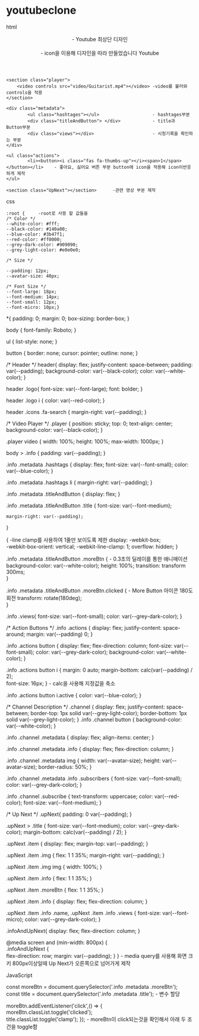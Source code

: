 # youtubeclone
html
    <header>                                               - Youtube 최상단 디자인 
        <div class="logo">                     
            <i class="fab fa-youtube"></i>                 - icon을 이용해 디자인을 따라 만들었습니다
            <span class="title">Youtube</span>
        </div>
        <div class="icons">
            <i class="far fa-thumbs-up"></i>
            <i class="fas fa-ellipsis-v"></i>
        </div>
    </header>
    
    <section class="player">
        <video controls src="video/Guitarist.mp4"></video> -video를 불러와 controls을 적용
    </section>
    
    <div class="metadata">
            <ul class="hashtages"></ul>                    - hashtages부분
            <div class="titleAndButton"> </div>            - title과 Button부분
            <div class="views"></div>                      - 시청기록을 확인하는 부분
    </div>

    <ul class="actions">                                   
            <li><button><i class="fas fa-thumbs-up"></i><span>1</span></button></li>    - 좋아요, 싫어요 버튼 부분 button에 icon을 적용해 icon이반응하게 제작
    </ul>
    
    <section class="UpNext"></section>      -관련 영상 부분 제작


css

    :root {     -root로 사용 할 값들을                                             
    /* Color */
    --white-color: #fff;
    --black-color: #140a00;
    --blue-color: #3b47f1;
    --red-color: #ff0000;
    --grey-dark-color: #909090;
    --grey-light-color: #e0e0e0;
    
    /* Size */

    --padding: 12px;
    --avatar-size: 40px;

    /* Font Size */
    --font-large: 18px;
    --font-medium: 14px;
    --font-small: 12px;
    --font-micro: 10px;}       

*{
    padding: 0;
    margin: 0;
    box-sizing: border-box;
}

body {
    font-family: Roboto;
}

ul {
    list-style: none;
}

button {
    border: none;
    cursor: pointer;
    outline: none;
}

/* Header */
header{
    display: flex;
    justify-content: space-between;
    padding: var(--padding);
    background-color: var(--black-color);
    color: var(--white-color);
}
 
header .logo{
    font-size: var(--font-large);
    font: bolder;
}

header .logo i {
    color: var(--red-color);
}

header .icons .fa-search {
    margin-right: var(--padding);
}


/* Video Player */
.player {
    position: sticky;
    top: 0;
    text-align: center;
    background-color: var(--black-color);
}

.player video {
    width: 100%;
    height: 100%;
    max-width: 1000px;
}

 body > .info {
    padding: var(--padding);
}

.info .metadata .hashtags {
    display: flex;
    font-size: var(--font-small);
    color: var(--blue-color);
}

.info .metadata .hashtags li {
    margin-right: var(--padding);
}

.info .metadata .titleAndButton {
    display: flex;
}

.info .metadata .titleAndButton .title {
    font-size: var(--font-medium);

    margin-right: var(--padding);
}

{      -line clamp를 사용하여 1줄만 보이도록 제한
    display: -webkit-box;                               
    -webkit-box-orient: vertical;
    -webkit-line-clamp: 1;
    overflow: hidden;
}       

.info .metadata .titleAndButton .moreBtn {      - 0.3초의 딜레이를 통한 애니매이션
    background-color: var(--white-color);
    height: 100%;
    transition: transform 300ms;                        
}       

.info .metadata .titleAndButton .moreBtn.clicked {      - More Button 아이콘 180도 회전
    transform: rotate(180deg);                          
}       

.info .views{
    font-size: var(--font-small);
    color: var(--grey-dark-color);
}

/* Action Buttons */
.info .actions {
    display: flex;
    justify-content: space-around;
    margin: var(--padding) 0;
}

.info .actions button {
    display: flex;
    flex-direction: column;
    font-size: var(--font-small);
    color: var(--grey-dark-color);
    background-color: var(--white-color);
}

.info .actions button i {
    margin: 0 auto;
    margin-bottom: calc(var(--padding) / 2);                
    font-size: 16px;
}       - calc을 사용해 지정값을 축소

.info .actions button i.active {
    color: var(--blue-color);
}

/* Channel Description */
.channel {
    display: flex;
    justify-content: space-between;
    border-top: 1px solid var(--grey-light-color);
    border-bottom: 1px solid var(--grey-light-color);
}
.info .channel button {
    background-color: var(--white-color);
}

.info .channel .metadata {
    display: flex;
    align-items: center;
}

.info .channel .metadata .info {
    display: flex;
    flex-direction: column;
}

.info .channel .metadata img {
    width: var(--avatar-size);
    height: var(--avatar-size);
    border-radius: 50%;
}

.info .channel .metadata .info .subscribers {
    font-size: var(--font-small);
    color: var(--grey-dark-color);
}

.info .channel .subscribe {
    text-transform: uppercase;
    color: var(--red-color);
    font-size: var(--font-medium);
}

/* Up Next */
.upNext{
    padding: 0 var(--padding);
}

.upNext > .title {
    font-size: var(--font-medium);
    color: var(--grey-dark-color);
    margin-bottom: calc(var(--padding) / 2);
}

.upNext .item {
    display: flex;
    margin-top: var(--padding);
}

.upNext .item .img {
    flex: 1 1 35%;
    margin-right: var(--padding);
}

.upNext .item .img img {
    width: 100%;
}

.upNext .item .info {
    flex: 1 1 35%;
}

.upNext .item .moreBtn {
    flex: 1 1 35%;
}

.upNext .item .info {
    display: flex;
    flex-direction: column;
}

.upNext .item .info .name,
.upNext .item .info .views {
    font-size: var(--font-micro);
    color: var(--grey-dark-color);
}

.infoAndUpNext{
    display: flex;
    flex-direction: column;
}

@media screen and (min-width: 800px) {                                          
    .infoAndUpNext {                                                             
        flex-direction: row;
        margin: var(--padding);
    }
}       - media query를 사용해 화면 크키 800px이상일때 Up Next가 오른쪽으로 넘어가게 제작


JavaScript

const moreBtn = document.querySelector('.info .metadata .moreBtn');             
const title = document.querySelector('.info .metadata .title');     - 변수 할당

moreBtn.addEventListener('click',() => {                                        
    moreBtn.classList.toggle('clicked');                                          
    title.classList.toggle('clamp');
});     - moreBtn이 click되는것을 확인해서 아래 두 조건을 toggle함

